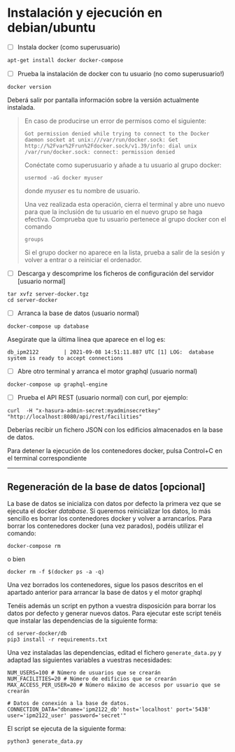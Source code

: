 # Instalación y ejecución en debian/ubuntu

- [ ] Instala docker (como superusuario)

```bash
apt-get install docker docker-compose
```

- [ ] Prueba la instalación de docker con tu usuario (no como superusuario!)

```
docker version
```

Deberá salir por pantalla información sobre la versión actualmente instalada.

> En caso de producirse un error de permisos como el siguiente:
>
> ```
> Got permission denied while trying to connect to the Docker daemon socket at unix:///var/run/docker.sock: Get http://%2Fvar%2Frun%2Fdocker.sock/v1.39/info: dial unix /var/run/docker.sock: connect: permission denied
> ```
>
> Conéctate como superusuario y añade a tu usuario al grupo docker:
>
> ```
> usermod -aG docker myuser
> ```
>
> donde *myuser* es tu nombre de usuario. 
>
> Una vez realizada esta operación, cierra el terminal y abre uno nuevo para que la inclusión de tu usuario en el nuevo grupo se haga efectiva. Comprueba que tu usuario pertenece al grupo docker con el comando 
> ```
> groups
> ```
> Si el grupo docker no aparece en la lista, prueba a salir de la sesión y volver a entrar o a reiniciar el ordenador.
>

- [ ] Descarga y descomprime los ficheros de configuración del servidor [usuario normal]

```
tar xvfz server-docker.tgz 
cd server-docker
```

- [ ] Arranca la base de datos (usuario normal)

```
docker-compose up database
```

Asegúrate que la última línea que aparece en el log es:

```
db_ipm2122        | 2021-09-08 14:51:11.887 UTC [1] LOG:  database system is ready to accept connections 
```

- [ ] Abre otro terminal y arranca el motor graphql (usuario normal)

```
docker-compose up graphql-engine
```

- [ ]  Prueba el API REST (usuario normal) con curl, por ejemplo:

```
curl  -H "x-hasura-admin-secret:myadminsecretkey" "http://localhost:8080/api/rest/facilities" 
```

Deberías recibir un fichero JSON con los edificios almacenados en la base de datos.

Para detener la ejecución de los contenedores docker, pulsa Control+C en el terminal correspondiente

------

## Regeneración de la base de datos [opcional]

La base de datos se inicializa con datos por defecto la primera vez que se ejecuta el docker *database*. Si queremos reinicializar los datos, lo más sencillo es borrar los contenedores docker y volver a arrancarlos. Para borrar los contenedores docker (una vez parados), podéis utilizar el comando:

```
docker-compose rm
```

o bien

```
docker rm -f $(docker ps -a -q)
```

Una vez borrados los contenedores, sigue los pasos descritos en el apartado anterior para arrancar la base de datos y el motor graphql

Tenéis además un script en python a vuestra disposición para borrar los datos por defecto y generar nuevos datos. Para ejecutar este script tenéis que instalar las dependencias de la siguiente forma:

```
cd server-docker/db
pip3 install -r requirements.txt
```

Una vez instaladas las dependencias, editad el fichero `generate_data.py` y adaptad las siguientes variables a vuestras necesidades:

```
NUM_USERS=100 # Número de usuarios que se crearán
NUM_FACILITIES=20 # Número de edificios que se crearán
MAX_ACCESS_PER_USER=20 # Número máximo de accesos por usuario que se crearán

# Datos de conexión a la base de datos.
CONNECTION_DATA="dbname='ipm2122_db' host='localhost' port='5438' user='ipm2122_user' password='secret'" 
```

El script se ejecuta de la siguiente forma:

```
python3 generate_data.py
```


